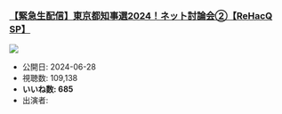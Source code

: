 ### [【緊急生配信】東京都知事選2024！ネット討論会②【ReHacQ SP】](https://www.youtube.com/watch?v=CCLLEw4iR9E)
[![](https://img.youtube.com/vi/CCLLEw4iR9E/sddefault.jpg)](https://www.youtube.com/watch?v=CCLLEw4iR9E)
-   公開日: 2024-06-28
-   視聴数: 109,138
-   **いいね数: 685**
-   出演者: 
